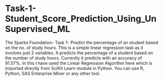 # Task-1-Student_Score_Prediction_Using_UnSupervised_ML
The Sparks Foundation- Task 1- Predict the percentage of an student based on the no. of study hours.
This is a simple linear regression task as it involves just 2 variables. It predicts the percentage of a student based on the number of study hours. Currently it predicts with an accuracy of 91.57%. In this I have used the Linear Regression Algorithm here which is imported directly from SciKit Learn module in Python. You can use R, Python, SAS Enterprise Miner or any other tool.

